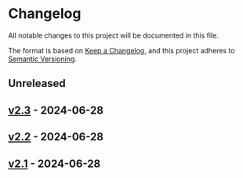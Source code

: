 # Changelog

All notable changes to this project will be documented in this file.

The format is based on [Keep a Changelog](https://keepachangelog.com/en/1.0.0/),
and this project adheres to [Semantic Versioning](https://semver.org/spec/v2.0.0.html).

## Unreleased

## [v2.3](https://github.com/HappyCoffeeDev/ServerComponentAnalytics/releases/tag/v2.3) - 2024-06-28

## [v2.2](https://github.com/HappyCoffeeDev/ServerComponentAnalytics/releases/tag/v2.2) - 2024-06-28

## [v2.1](https://github.com/HappyCoffeeDev/ServerComponentAnalytics/releases/tag/v2.1) - 2024-06-28
